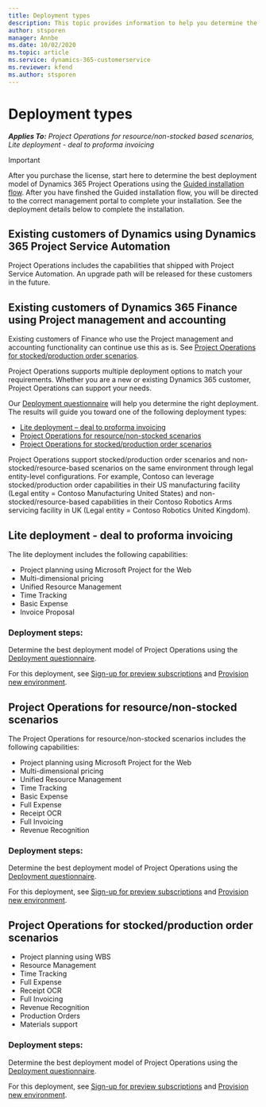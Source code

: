 ```yaml
---
title: Deployment types
description: This topic provides information to help you determine the correct deployment type of Project operations for your company.
author: stsporen
manager: Annbe
ms.date: 10/02/2020
ms.topic: article
ms.service: dynamics-365-customerservice
ms.reviewer: kfend 
ms.author: stsporen
---
```


# Deployment types

_**Applies To:** Project Operations for resource/non-stocked based scenarios, Lite deployment - deal to proforma invoicing_

> [!IMPORTANT]
> After you purchase the license, start here to determine the best deployment model of Dynamics 365 Project Operations using the [Guided installation flow](https://aka.ms/provisionprojectoperations).
> After you have finshed the Guided installation flow, you will be directed to the correct management portal to complete your installation. See the deployment details below to complete the installation.


## Existing customers of Dynamics using Dynamics 365 Project Service Automation
Project Operations includes the capabilities that shipped with Project Service Automation. An upgrade path will be released for these customers in the future.

## Existing customers of Dynamics 365 Finance using Project management and accounting 

Existing customers of Finance who use the Project management and accounting functionality can continue use this as is. See [Project Operations for stocked/production order scenarios](#pma).

Project Operations supports multiple deployment options to match your requirements. Whether you are a new or existing Dynamics 365 customer, Project Operations can support your needs.

Our [Deployment questionnaire](https://aka.ms/provisionprojectoperations) will help you determine the right deployment. The results will guide you toward one of the following deployment types:

- [Lite deployment – deal to proforma invoicing](#lite)
- [Project Operations for resource/non-stocked scenarios](#integrated)
- [Project Operations for stocked/production order scenarios](#pma)

Project Operations support stocked/production order scenarios and non-stocked/resource-based scenarios on the same environment through legal entity-level configurations. For example, Contoso can leverage stocked/production order capabilities in their US manufacturing facility (Legal entity = Contoso Manufacturing United States) and non-stocked/resource-based capabilities in their Contoso Robotics Arms servicing facility in UK (Legal entity = Contoso Robotics United Kingdom).

## <a  name="lite"></a>Lite deployment - deal to proforma invoicing

The lite deployment includes the following capabilities:

- Project planning using Microsoft Project for the Web
- Multi-dimensional pricing
- Unified Resource Management
- Time Tracking
- Basic Expense
- Invoice Proposal

### Deployment steps:
Determine the best deployment model of Project Operations using the [Deployment questionnaire](https://aka.ms/provisionprojectoperations).

For this deployment, see [Sign-up for preview subscriptions](lite-preview-subscription-sign-up.md) and [Provision new environment](lite-deployment.md). 


## <a name="integrated"></a>Project Operations for resource/non-stocked scenarios
The Project Operations for resource/non-stocked scenarios includes the following capabilities:
  
- Project planning using Microsoft Project for the Web
- Multi-dimensional pricing
- Unified Resource Management
- Time Tracking
- Basic Expense
- Full Expense
- Receipt OCR
- Full Invoicing
- Revenue Recognition

### Deployment steps:
Determine the best deployment model of Project Operations using the [Deployment questionnaire](https://aka.ms/provisionprojectoperations).

For this deployment, see [Sign-up for preview subscriptions](resource-sign-up-preview-subscription.md) and [Provision new environment](resource-provision-new-environment.md). 


## <a name="pma"></a>Project Operations for stocked/production order scenarios

- Project planning using WBS
- Resource Management
- Time Tracking
- Full Expense
- Receipt OCR
- Full Invoicing
- Revenue Recognition
- Production Orders
- Materials support

### Deployment steps:
Determine the best deployment model of Project Operations using the [Deployment questionnaire](https://aka.ms/provisionprojectoperations).

For this deployment, see [Sign-up for preview subscriptions](https://docs.microsoft.com/dynamics365/fin-ops-core/dev-itpro/dev-tools/sign-up-preview-subscription?toc=/dynamics365/finance/toc.json) and [Provision new environment](https://docs.microsoft.com/dynamics365/fin-ops-core/dev-itpro/deployment/deploy-demo-environment?toc=/dynamics365/finance/toc.json). 

